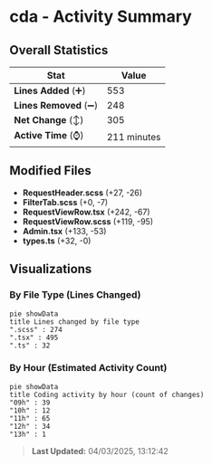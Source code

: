 # cda - Activity Summary 

## Overall Statistics

| Stat                   | Value                                                             |
| ---------------------- | ----------------------------------------------------------------- |
| **Lines Added** (➕)   | 553                                          |
| **Lines Removed** (➖) | 248                                        |
| **Net Change** (↕)    | 305                |
| **Active Time** (⌚)   | 211 minutes |


## Modified Files
- **RequestHeader.scss** (+27, -26)
- **FilterTab.scss** (+0, -7)
- **RequestViewRow.tsx** (+242, -67)
- **RequestViewRow.scss** (+119, -95)
- **Admin.tsx** (+133, -53)
- **types.ts** (+32, -0)

## Visualizations

### By File Type (Lines Changed)

```mermaid
pie showData
title Lines changed by file type
".scss" : 274
".tsx" : 495
".ts" : 32
```

### By Hour (Estimated Activity Count)

```mermaid
pie showData
title Coding activity by hour (count of changes)
"09h" : 39
"10h" : 12
"11h" : 65
"12h" : 34
"13h" : 1
```


> **Last Updated:** 04/03/2025, 13:12:42